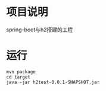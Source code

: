 
# 项目说明

spring-boot与h2搭建的工程

# 运行
```
mvn package
cd target
java -jar h2test-0.0.1-SNAPSHOT.jar
```